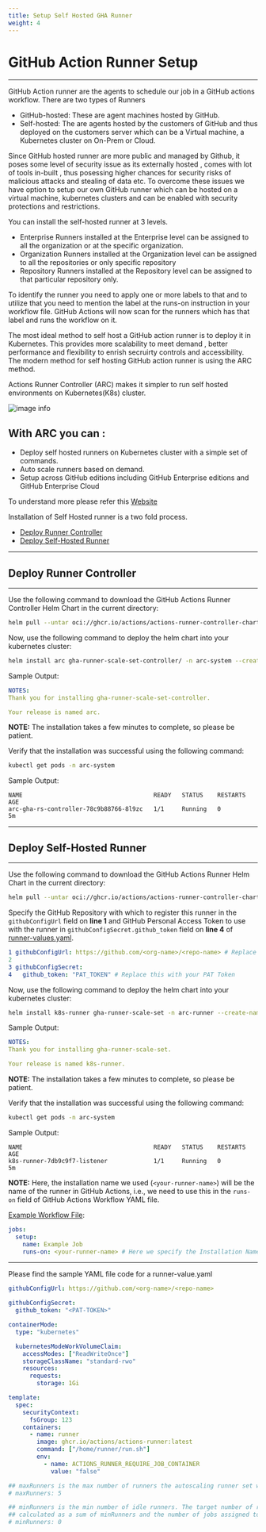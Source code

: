 ```yaml
---
title: Setup Self Hosted GHA Runner
weight: 4
---
```


# GitHub Action Runner Setup
---
GitHub Action runner are the agents to schedule our job in a  GitHub actions workflow.
There are two types of Runners
- GitHub-hosted: These are agent machines hosted by GitHub.
- Self-hosted: The are agents hosted by the customers of GitHub and thus deployed on the customers server which can be a Virtual machine, a Kubernetes cluster on On-Prem or Cloud.

Since GitHub hosted runner are more public and managed by Github, it  poses some level of security issue as its externally hosted , comes with lot of tools in-built ,  thus posessing higher chances for security risks of malicious attacks and stealing of data etc. To overcome these issues we have option to setup our own GitHub runner which can be hosted on a virtual machine, kubernetes clusters and can be enabled with security protections and restrictions. 

You can install the self-hosted runner at 3 levels.

- Enterprise
  Runners installed at the Enterprise level can be assigned to all the organization or at the specific organization.
- Organization
  Runners installed at the Organization level can be assigned to all the repositories or only specific repository
- Repository
  Runners installed at the Repository level can be assigned to that particular repository only.

To identify the runner you need to apply one or more labels to that and to utilize that you need to mention the label at the runs-on instruction in your workflow file. GitHub Actions will now scan for the runners which has that label and runs the workflow on it.

The most ideal method to self host a GitHub action runner is to deploy it in Kubernetes. This provides more scalability to meet demand , better performance and flexibility to enrish secruirty controls and accessibility. The modern method for self hosting GitHub action runner is using the ARC method.

Actions Runner Controller (ARC) makes it simpler to run self hosted environments on Kubernetes(K8s) cluster.

![image info](https://devrockstech.github.io/hugo-publish/content/images/image.png)

With ARC you can :
---
- Deploy self hosted runners on Kubernetes cluster with a simple set of commands.
- Auto scale runners based on demand.
- Setup across GitHub editions including GitHub Enterprise editions and GitHub Enterprise Cloud

To understand more please refer this [Website](https://docs.github.com/en/actions/hosting-your-own-runners)

Installation of Self Hosted runner is a two fold process.

- [Deploy Runner Controller](#deploy-runner-controller)
- [Deploy Self-Hosted Runner](#deploy-self-hosted-runner)

---


## Deploy Runner Controller
---
Use the following command to download the GitHub Actions Runner Controller Helm Chart in the current directory:

```bash
helm pull --untar oci://ghcr.io/actions/actions-runner-controller-charts/gha-runner-scale-set-controller --version 0.8.1
```

Now, use the following command to deploy the helm chart into your kubernetes cluster:

```bash
helm install arc gha-runner-scale-set-controller/ -n arc-system --create-namespace
```

Sample Output:

```yaml
NOTES:
Thank you for installing gha-runner-scale-set-controller.

Your release is named arc.
```

**NOTE:** The installation takes a few minutes to complete, so please be patient.

Verify that the installation was successful using the following command:

```bash
kubectl get pods -n arc-system
```

Sample Output:

```text
NAME                                     READY   STATUS    RESTARTS   AGE
arc-gha-rs-controller-78c9b88766-8l9zc   1/1     Running   0          5m
```

---

## Deploy Self-Hosted Runner
---
Use the following command to download the GitHub Actions Runner Helm Chart in the current directory:

```bash
helm pull --untar oci://ghcr.io/actions/actions-runner-controller-charts/gha-runner-scale-set --version 0.8.1
```

Specify the GitHub Repository with which to register this runner in the `githubConfigUrl` field on **line 1** and GitHub Personal Access Token to use with the runner in `githubConfigSecret.github_token` field on **line 4** of [runner-values.yaml](./runner-values.yaml "runner-values.yaml").

```yaml
1 githubConfigUrl: https://github.com/<org-name>/<repo-name> # Replace this with your repo URL
2 
3 githubConfigSecret:
4   github_token: "PAT_TOKEN" # Replace this with your PAT Token
```


Now, use the following command to deploy the helm chart into your kubernetes cluster:

```bash
helm install k8s-runner gha-runner-scale-set -n arc-runner --create-namespace -f runner-values.yaml
```

Sample Output:

```yaml
NOTES:
Thank you for installing gha-runner-scale-set.

Your release is named k8s-runner.
```

**NOTE:** The installation takes a few minutes to complete, so please be patient.

Verify that the installation was successful using the following command:

```bash
kubectl get pods -n arc-system
```

Sample Output:

```text
NAME                                     READY   STATUS    RESTARTS   AGE
k8s-runner-7db9c9f7-listener             1/1     Running   0          5m
```

**NOTE:** Here, the installation name we used (`<your-runner-name>`) will be the name of the runner in GitHub Actions, i.e., we need to use this in the `runs-on` field of GitHub Actions Workflow YAML file.

[Example Workflow File](https://github.com/<org-name>/<repo-name>/blob/main/.github/workflows/exmaple.yml "Example Workflow File"):

```yaml
jobs:
  setup:
    name: Example Job
    runs-on: <your-runner-name> # Here we specify the Installation Name, i.e., k8s-runner in our case
```

---

Please find the sample YAML file code for a runner-value.yaml

```yaml
githubConfigUrl: https://github.com/<org-name>/<repo-name>

githubConfigSecret:
  github_token: "<PAT-TOKEN>"

containerMode:
  type: "kubernetes"

  kubernetesModeWorkVolumeClaim:
    accessModes: ["ReadWriteOnce"]
    storageClassName: "standard-rwo"
    resources:
      requests:
        storage: 1Gi

template:
  spec:
    securityContext:
      fsGroup: 123
    containers:
      - name: runner
        image: ghcr.io/actions/actions-runner:latest
        command: ["/home/runner/run.sh"]
        env:
          - name: ACTIONS_RUNNER_REQUIRE_JOB_CONTAINER
            value: "false"

## maxRunners is the max number of runners the autoscaling runner set will scale up to.
# maxRunners: 5

## minRunners is the min number of idle runners. The target number of runners created will be
## calculated as a sum of minRunners and the number of jobs assigned to the scale set.
# minRunners: 0
```
